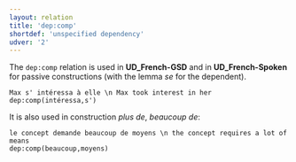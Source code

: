 ```yaml
---
layout: relation
title: 'dep:comp'
shortdef: 'unspecified dependency'
udver: '2'
---
```


The `dep:comp` relation is used in **UD_French-GSD** and in **UD_French-Spoken** for passive constructions (with the lemma *se* for the dependent).

~~~ sdparse
Max s' intéressa à elle \n Max took interest in her
dep:comp(intéressa,s')
~~~

It is also used in construction *plus de*, *beaucoup de*:

~~~ sdparse
le concept demande beaucoup de moyens \n the concept requires a lot of means
dep:comp(beaucoup,moyens)
~~~
<!-- Interlanguage links updated Po 11. listopadu 2024, 20:10:46 CET -->
